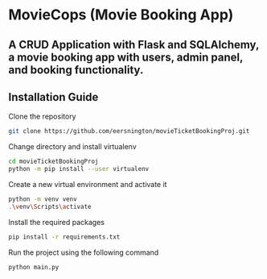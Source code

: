 # MovieCops (Movie Booking App)
## A CRUD Application with Flask and SQLAlchemy, a movie booking app with users, admin panel, and booking functionality.


## Installation Guide

Clone the repository
```sh
git clone https://github.com/eersnington/movieTicketBookingProj.git

```
Change directory and install virtualenv
```sh
cd movieTicketBookingProj
python -m pip install --user virtualenv
```
Create a new virtual environment and activate it
```sh
python -m venv venv
.\venv\Scripts\activate
```
Install the required packages
```sh
pip install -r requirements.txt
```

Run the project using the following command
```sh
python main.py
```

